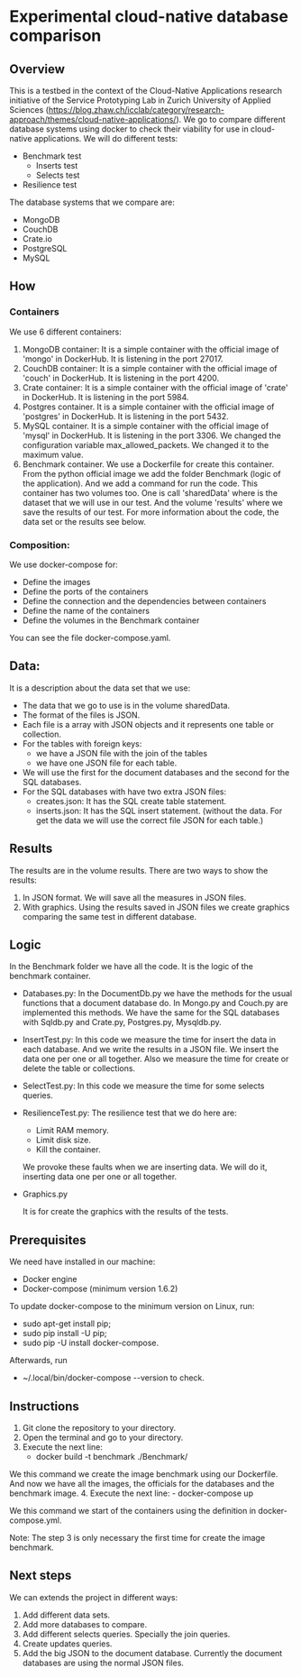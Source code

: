 # Experimental cloud-native database comparison
## Overview

This is a testbed in the context of the Cloud-Native Applications research initiative of the Service Prototyping Lab
in Zurich University of Applied Sciences (https://blog.zhaw.ch/icclab/category/research-approach/themes/cloud-native-applications/).
We go to compare different database systems using docker to check their viability for use in cloud-native applications. We will do different tests:

- Benchmark test
  - Inserts test
  - Selects test
- Resilience test
	
The database systems that we compare are:

- MongoDB
- CouchDB
- Crate.io
- PostgreSQL
- MySQL

## How
### Containers

We use 6 different containers:

1. MongoDB container: It is a simple container with the official image of 'mongo' in DockerHub.
     It is listening in the port 27017. 
2. CouchDB container: It is a simple container with the official image of 'couch' in DockerHub.
     It is listening in the port 4200. 
3. Crate container: It is a simple container with the official image of 'crate' in DockerHub.
     It is listening in the port 5984.
4. Postgres container. It is a simple container with the official image of 'postgres' in DockerHub.
     It is listening in the port 5432.
5. MySQL container. It is a simple container with the official image of 'mysql' in DockerHub.
     It is listening in the port 3306. We changed the configuration variable max_allowed_packets. We changed it to the maximum value.
6. Benchmark container. We use a Dockerfile for create this container.
     From the python official image we add the folder Benchmark (logic of the application). And we add a command for run the code. 
     This container has two volumes too. One is call 'sharedData' where is the dataset that we will use in our test.
     And the volume 'results' where we save the results of our test.
     For more information about the code, the data set or the results see below.
     
### Composition:

We use docker-compose for:
-   Define the images 
-   Define the ports of the containers
-   Define the connection and the dependencies between containers
-   Define the name of the containers
-   Define the volumes in the Benchmark container

You can see the file docker-compose.yaml.

## Data:

It is a description about the data set that we use:
   - The data that we go to use is in the volume sharedData.
   - The format of the files is JSON.
   - Each file is a array with JSON objects and it represents one table or collection.
   - For the tables with foreign keys:
       - we have a JSON file with the join of the tables
       - we have one JSON file for each table. 
   - We will use the first for the document databases and the second for the SQL databases.
   - For the SQL databases with have two extra JSON files:
      - creates.json: It has the SQL create table statement.
      - inserts.json: It has the SQL insert statement. 
      (without the data. For get the data we will use the correct file JSON for each table.)

## Results

The results are in the volume results. 
There are two ways to show the results:
   1. In JSON format. We will save all the measures in JSON files.
   2. With graphics.
      Using the results saved in JSON files we create graphics comparing the same test in different database.
     
## Logic

In the Benchmark folder we have all the code. It is the logic of the benchmark container.

- Databases.py:
    In the DocumentDb.py we have the methods for the usual functions that a document database do.
    In Mongo.py and Couch.py are implemented this methods.
    We have the same for the SQL databases with Sqldb.py and Crate.py, Postgres.py, Mysqldb.py.
    
- InsertTest.py:
    In this code we measure the time for insert the data in each database.
    And we write the results in a JSON file.
    We insert the data one per one or all together. 
    Also we measure the time for create or delete the table or collections.

- SelectTest.py:
    In this code we measure the time for some selects queries.

- ResilienceTest.py:
The resilience test that we do here are:
    - Limit RAM memory.
    - Limit disk size.
    - Kill the container.
           
  We provoke these faults when we are inserting data. We will do it, inserting data one per one or all together.
     
- Graphics.py
  
  It is for create the graphics with the results of the tests. 
   
## Prerequisites

We need have installed in our machine:
- Docker engine 
- Docker-compose (minimum version 1.6.2)

To update docker-compose to the minimum version on Linux, run:
- sudo apt-get install pip;
- sudo pip install -U pip;
- sudo pip -U install docker-compose.

Afterwards, run 
- ~/.local/bin/docker-compose --version to check.

## Instructions

1. Git clone the repository to your directory.
2. Open the terminal and go to your directory.
3. Execute the  next line:
    - docker build -t benchmark ./Benchmark/
    
We this command we create the image benchmark using our Dockerfile.
And now we have all the images, the officials for the databases and the benchmark image.
4. Execute the next line:
    - docker-compose up 
    
We this command we start of the containers using the definition in docker-compose.yml.

Note: The step 3 is only necessary the first time for create the image benchmark.

## Next steps

We can extends the project in different ways:

1. Add different data sets.
2. Add more databases to compare.
3. Add different selects queries. Specially the join queries.
4. Create updates queries.
5. Add the big JSON to the document database.
Currently the document databases are using the normal JSON files.
